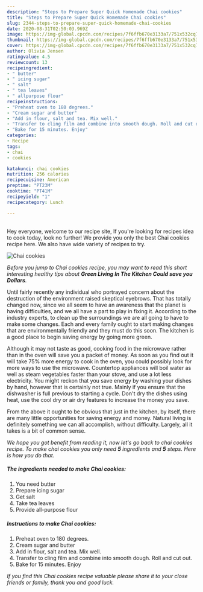 ```yaml
---
description: "Steps to Prepare Super Quick Homemade Chai cookies"
title: "Steps to Prepare Super Quick Homemade Chai cookies"
slug: 2344-steps-to-prepare-super-quick-homemade-chai-cookies
date: 2020-08-31T02:50:03.969Z
image: https://img-global.cpcdn.com/recipes/7f6ffb670e3133a7/751x532cq70/chai-cookies-recipe-main-photo.jpg
thumbnail: https://img-global.cpcdn.com/recipes/7f6ffb670e3133a7/751x532cq70/chai-cookies-recipe-main-photo.jpg
cover: https://img-global.cpcdn.com/recipes/7f6ffb670e3133a7/751x532cq70/chai-cookies-recipe-main-photo.jpg
author: Olivia Jensen
ratingvalue: 4.5
reviewcount: 13
recipeingredient:
- " butter"
- " icing sugar"
- " salt"
- " tea leaves"
- " allpurpose flour"
recipeinstructions:
- "Preheat oven to 180 degrees."
- "Cream sugar and butter"
- "Add in flour, salt and tea. Mix well."
- "Transfer to cling film and combine into smooth dough. Roll and cut out."
- "Bake for 15 minutes. Enjoy"
categories:
- Recipe
tags:
- chai
- cookies

katakunci: chai cookies 
nutrition: 256 calories
recipecuisine: American
preptime: "PT23M"
cooktime: "PT41M"
recipeyield: "1"
recipecategory: Lunch

---
```

<br>
Hey everyone, welcome to our recipe site, If you're looking for recipes idea to cook today, look no further! We provide you only the best Chai cookies recipe here. We also have wide variety of recipes to try.
<br>


![Chai cookies](https://img-global.cpcdn.com/recipes/7f6ffb670e3133a7/751x532cq70/chai-cookies-recipe-main-photo.jpg)

<i>Before you jump to Chai cookies recipe, you may want to read this short interesting healthy tips about 
<strong>Green Living In The Kitchen Could save you Dollars</strong>.</i>
</br>

Until fairly recently any individual who portrayed concern about the destruction of the environment raised skeptical eyebrows. That has totally changed now, since we all seem to have an awareness that the planet is having difficulties, and we all have a part to play in fixing it. According to the industry experts, to clean up the surroundings we are all going to have to make some changes. Each and every family ought to start making changes that are environmentally friendly and they must do this soon. The kitchen is a good place to begin saving energy by going more green.

Although it may not taste as good, cooking food in the microwave rather than in the oven will save you a packet of money. As soon as you find out it will take 75% more energy to cook in the oven, you could possibly look for more ways to use the microwave. Countertop appliances will boil water as well as steam vegetables faster than your stove, and use a lot less electricity. You might reckon that you save energy by washing your dishes by hand, however that is certainly not true. Mainly if you ensure that the dishwasher is full previous to starting a cycle. Don't dry the dishes using heat, use the cool dry or air dry features to increase the money you save.

From the above it ought to be obvious that just in the kitchen, by itself, there are many little opportunities for saving energy and money. Natural living is definitely something we can all accomplish, without difficulty. Largely, all it takes is a bit of common sense.


<i>We hope you got benefit from reading it, now let's go back to chai cookies recipe. To make chai cookies you only need <strong>5</strong> ingredients and <strong>5</strong> steps. Here is how you do that.
</i>

##### The ingredients needed to make Chai cookies:

1. You need  butter
1. Prepare  icing sugar
1. Get  salt
1. Take  tea leaves
1. Provide  all-purpose flour


##### Instructions to make Chai cookies:

1. Preheat oven to 180 degrees.
1. Cream sugar and butter
1. Add in flour, salt and tea. Mix well.
1. Transfer to cling film and combine into smooth dough. Roll and cut out.
1. Bake for 15 minutes. Enjoy


<i>If you find this Chai cookies recipe valuable please share it to your close friends or family, thank you and good luck.</i>
